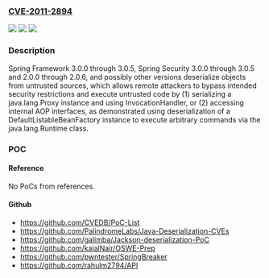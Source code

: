 ### [CVE-2011-2894](https://cve.mitre.org/cgi-bin/cvename.cgi?name=CVE-2011-2894)
![](https://img.shields.io/static/v1?label=Product&message=n%2Fa&color=blue)
![](https://img.shields.io/static/v1?label=Version&message=%3D%20n%2Fa%20&color=brighgreen)
![](https://img.shields.io/static/v1?label=Vulnerability&message=n%2Fa&color=brighgreen)

### Description

Spring Framework 3.0.0 through 3.0.5, Spring Security 3.0.0 through 3.0.5 and 2.0.0 through 2.0.6, and possibly other versions deserialize objects from untrusted sources, which allows remote attackers to bypass intended security restrictions and execute untrusted code by (1) serializing a java.lang.Proxy instance and using InvocationHandler, or (2) accessing internal AOP interfaces, as demonstrated using deserialization of a DefaultListableBeanFactory instance to execute arbitrary commands via the java.lang.Runtime class.

### POC

#### Reference
No PoCs from references.

#### Github
- https://github.com/CVEDB/PoC-List
- https://github.com/PalindromeLabs/Java-Deserialization-CVEs
- https://github.com/galimba/Jackson-deserialization-PoC
- https://github.com/kajalNair/OSWE-Prep
- https://github.com/pwntester/SpringBreaker
- https://github.com/rahulm2794/API

